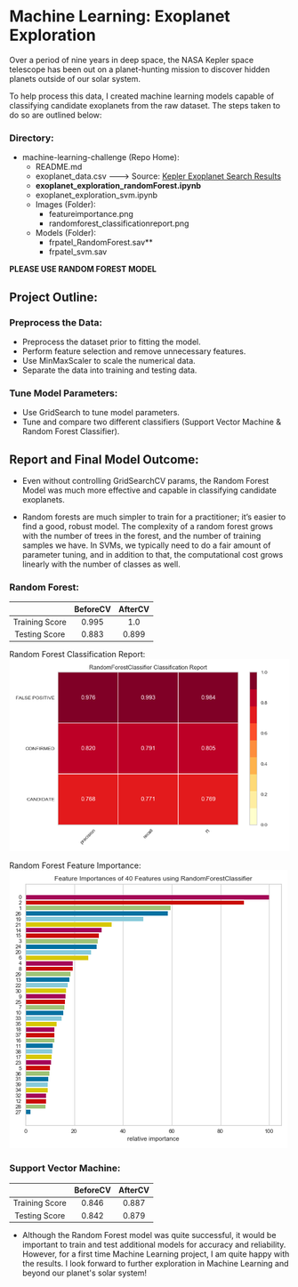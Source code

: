 # Machine Learning: Exoplanet Exploration

Over a period of nine years in deep space, the NASA Kepler space telescope has been out on a planet-hunting mission to discover hidden planets outside of our solar system.

To help process this data, I created machine learning models capable of classifying candidate exoplanets from the raw dataset. The steps taken to do so are outlined below:

### Directory:

* machine-learning-challenge (Repo Home):
  * README.md
  * exoplanet_data.csv ---> Source: [Kepler Exoplanet Search Results](https://www.kaggle.com/nasa/kepler-exoplanet-search-results)
  * **exoplanet_exploration_randomForest.ipynb**
  * exoplanet_exploration_svm.ipynb
  * Images (Folder):
    * featureimportance.png
    * randomforest_classificationreport.png
  * Models (Folder):
    * frpatel_RandomForest.sav**
    * frpatel_svm.sav
   
**PLEASE USE RANDOM FOREST MODEL**

## Project Outline:

### Preprocess the Data:

  * Preprocess the dataset prior to fitting the model.
  * Perform feature selection and remove unnecessary features.
  * Use MinMaxScaler to scale the numerical data.
  * Separate the data into training and testing data.
  
### Tune Model Parameters:

  * Use GridSearch to tune model parameters.
  * Tune and compare two different classifiers (Support Vector Machine & Random Forest Classifier).
  
## Report and Final Model Outcome:

  * Even without controlling GridSearchCV params, the Random Forest Model was much more effective and capable in classifying candidate exoplanets.
  
  *  Random forests are much simpler to train for a practitioner; it’s easier to find a good, robust model. The complexity of a random forest grows with the number of trees in the forest, and the number of training samples we have. In SVMs, we typically need to do a fair amount of parameter tuning, and in addition to that, the computational cost grows linearly with the number of classes as well.

### Random Forest:

  |               | BeforeCV      | AfterCV       |
  |:-------------:|:-------------:|:-------------:|
  |Training Score | 0.995         | 1.0           |
  |Testing Score  | 0.883         | 0.899         |
  
Random Forest Classification Report:
![alt text](https://github.com/ZGrinacoff/machine-learning-challenge/blob/master/Images/randomforest_classificationreport.png "Random Forest Classification")


Random Forest Feature Importance:
![alt text](https://github.com/ZGrinacoff/machine-learning-challenge/blob/master/Images/featureimportance.png "Random Forest Feature Importance")
  
### Support Vector Machine:

  |               | BeforeCV      | AfterCV       |
  |:-------------:|:-------------:|:-------------:|
  |Training Score | 0.846         | 0.887         |
  |Testing Score  | 0.842         | 0.879         |
  
  * Although the Random Forest model was quite successful, it would be important to train and test additional models for accuracy and reliability. However, for a first time Machine Learning project, I am quite happy with the results. I look forward to further exploration in Machine Learning and beyond our planet's solar system!
